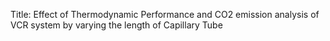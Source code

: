 Title:  Effect of Thermodynamic Performance and CO2 emission analysis of VCR system by varying the length of Capillary Tube
